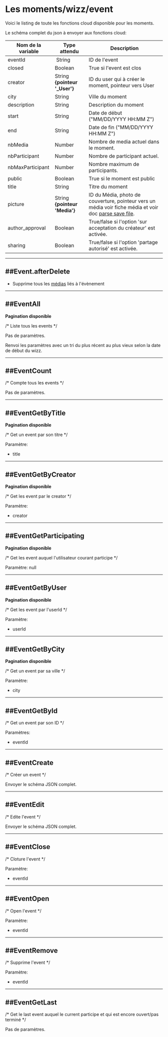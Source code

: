 # Les moments/wizz/event

Voici le listing de toute les fonctions cloud disponible pour les moments.

Le schéma complet du json à envoyer aux fonctions cloud:

| Nom de la variable | Type attendu                 | Description|
| ------------------ | ---------------------------- | ------ |
 eventId | String | ID de l'event
 closed | Boolean | True si l'event est clos
 creator | String **{pointeur '_User'}** | ID du user qui à créer le moment, pointeur vers User
 city | String | Ville du moment
 description | String | Description du moment
 start | String | Date de début ("MM/DD/YYYY HH:MM Z")
 end | String | Date de fin ("MM/DD/YYYY HH:MM Z")
 nbMedia | Number | Nombre de media actuel dans le moment.
 nbParticipant | Number | Nombre de participant actuel.
 nbMaxParticipant | Number | Nombre maximum de participants.
 public | Boolean | True si le moment est public
 title | String | Titre du moment
 picture | String **{pointeur 'Media'}** | ID du Média, photo de couverture, pointeur vers un média voir fiche média et voir doc [parse save file](https://www.parse.com/docs/ios_guide#files/iOS).
 author_approval | Boolean | True/false si l'option 'sur acceptation du créateur' est activée.
 sharing | Boolean | True/false si l'option 'partage autorisé' est activée.


----------------------
##Event.afterDelete
----------------------

* Supprime tous les [médias](media.md#mediaafterdelete) liés à l'évènement

----------------------
##EventAll
----------------------

**Pagination disponible**

/* Liste tous les events */

Pas de paramètres.

Renvoi les paramètres avec un tri du plus récent au plus vieux selon la date de début du wizz.

----------------------
##EventCount
----------------------

/* Compte tous les events */

Pas de paramètres.

----------------------
##EventGetByTitle
----------------------

**Pagination disponible**

/* Get un event par son titre */

Paramètre:

* title

----------------------
##EventGetByCreator
----------------------

**Pagination disponible**

/* Get les event par le creator */

Paramètre:

* creator

----------------------
##EventGetParticipating
----------------------

**Pagination disponible**

/* Get les event auquel l'utilisateur courant participe */

Paramètre: null

----------------------
##EventGetByUser
----------------------

**Pagination disponible**

/* Get les event par l'userId */

Paramètre:

* userId

----------------------
##EventGetByCity
----------------------

**Pagination disponible**

/* Get un event par sa ville */

Paramètre:

* city

----------------------
##EventGetById
----------------------

/* Get un event par son ID */

Paramètres:

* eventId

----------------------
##EventCreate
----------------------

/* Créer un event */

Envoyer le schéma JSON complet.

----------------------
##EventEdit
----------------------

/* Edite l'event */

Envoyer le schéma JSON complet.

----------------------
##EventClose
----------------------

/* Cloture l'event */

Paramètre:

* eventId

----------------------
##EventOpen
----------------------

/* Open l'event */

Paramètre:

* eventId

----------------------
##EventRemove
----------------------

/* Supprime l'event */

Paramètre:

* eventId

---------------------
##EventGetLast
---------------------

/* Get le last event auquel le current participe et qui est encore ouvert/pas terminé */

Pas de paramètres.

